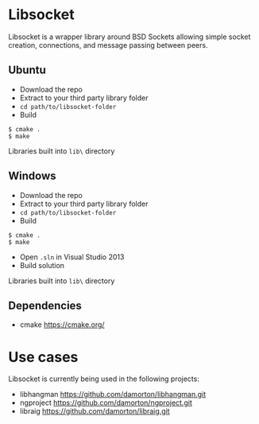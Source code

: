# Libsocket

Libsocket is a wrapper library around BSD Sockets allowing simple socket creation, connections, and message passing between peers. 

## Ubuntu
- Download the repo
- Extract to your third party library folder
- `cd path/to/libsocket-folder`
- Build
```
$ cmake .
$ make
```

Libraries built into `lib\` directory

## Windows
- Download the repo
- Extract to your third party library folder
- `cd path/to/libsocket-folder`
- Build
```
$ cmake .
$ make
```
- Open `.sln` in Visual Studio 2013
- Build solution

Libraries built into `lib\` directory

## Dependencies

- cmake   https://cmake.org/

# Use cases

Libsocket is currently being used in the following projects:

- libhangman  https://github.com/damorton/libhangman.git
- ngproject   https://github.com/damorton/ngproject.git
- libraig        https://github.com/damorton/libraig.git
